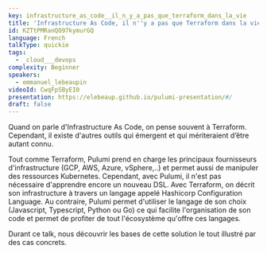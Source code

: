 ```yaml
---
key: infrastructure_as_code__il_n_y_a_pas_que_terraform_dans_la_vie
title: 'Infrastructure As Code, il n''y a pas que Terraform dans la vie'
id: KZTtPMRanQO97kymurGQ
language: French
talkType: quickie
tags:
  - _cloud___devops
complexity: Beginner
speakers:
  - emmanuel_lebeaupin
videoId: CwqFpSByEI0
presentation: https://elebeaup.github.io/pulumi-presentation/#/
draft: false
---
```

Quand on parle d'Infrastructure As Code, on pense souvent à Terraform. Cependant, il existe d'autres outils qui émergent et qui mériteraient d’être autant connu.

Tout comme Terraform, Pulumi prend en charge les principaux fournisseurs d'infrastructure (GCP, AWS, Azure, vSphere,..) et permet aussi de manipuler des ressources Kubernetes. Cependant, avec Pulumi, il n'est pas nécessaire d'apprendre encore un nouveau DSL. Avec Terraform, on décrit son infrastructure à travers un langage appelé Hashicorp Configuration Language. Au contraire, Pulumi permet d'utiliser le langage de son choix (Javascript, Typescript, Python ou Go) ce qui facilite l'organisation de son code et permet de profiter de tout l'écosystème qu'offre ces langages.

Durant ce talk, nous découvrir les bases de cette solution le tout illustré par des cas concrets.